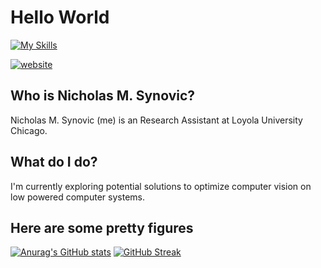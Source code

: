 # Hello World

[![My Skills](https://skillicons.dev/icons?i=bash,c,cpp,css,docker,git,github,html,latex,md,nodejs,py,pytorch,tensorflow)](https://skillicons.dev)

[![website](https://img.shields.io/badge/website-nsynovic.dev-blue)](https://nsynovic.dev)

## Who is Nicholas M. Synovic?

Nicholas M. Synovic (me) is an Research Assistant at Loyola University Chicago.

## What do I do?

I'm currently exploring potential solutions to optimize computer vision on low
powered computer systems.

## Here are some pretty figures

[![Anurag's GitHub stats](https://github-readme-stats.vercel.app/api?username=nicholassynovic)](https://github.com/anuraghazra/github-readme-stats)
[![GitHub Streak](https://github-readme-streak-stats.herokuapp.com/?user=DenverCoder1)](https://git.io/streak-stats)
